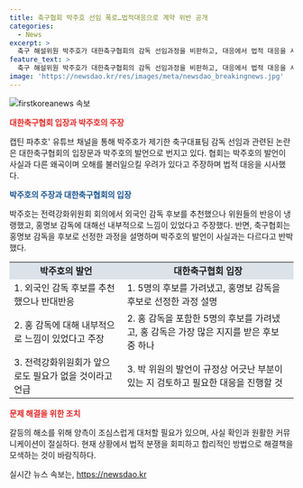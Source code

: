```yaml
---
title: 축구협회 박주호 선임 폭로…법적대응으로 계약 위반 공개
categories:
  - News
excerpt: >
  축구 해설위원 박주호가 대한축구협회의 감독 선임과정을 비판하고, 대응에서 법적 대응을 시사했다. 협회는 박주호의 SNS 출연 영상을 왜곡으로 지적하며 오해를 우려한다고 밝혔다. 박주호는 전략강화위원직 사퇴를 언급하고 홍명보 감독 선임과정에 대해 허탈한 심경을 전했는데, 협회는 이와 관련하여 박주호의 언행을 무책임한 행동으로 비판하고 법적 대응을 시사했다.
feature_text: >
  축구 해설위원 박주호가 대한축구협회의 감독 선임과정을 비판하고, 대응에서 법적 대응을 시사했다. 협회는 박주호의 SNS 출연 영상을 왜곡으로 지적하며 오해를 우려한다고 밝혔다. 박주호는 전략강화위원직 사퇴를 언급하고 홍명보 감독 선임과정에 대해 허탈한 심경을 전했는데, 협회는 이와 관련하여 박주호의 언행을 무책임한 행동으로 비판하고 법적 대응을 시사했다.
image: 'https://newsdao.kr/res/images/meta/newsdao_breakingnews.jpg'
---
```


<p><img src="https://newsdao.kr/res/images/meta/newsdao_breakingnews.jpg" alt="firstkoreanews 속보" /></p>

<p><b><span style="color: #ee2323;">대한축구협회 입장과 박주호의 주장</span></b></p>

<p data-ke-size="size16">캡틴 파추호' 유튜브 채널을 통해 박주호가 제기한 축구대표팀 감독 선임과 관련된 논란은 대한축구협회의 입장문과 박주호의 발언으로 번지고 있다. 협회는 박주호의 발언이 사실과 다른 왜곡이며 오해를 불러일으킬 우려가 있다고 주장하며 법적 대응을 시사했다.</p>

<p><b><span style="color: #1a5490;">박주호의 주장과 대한축구협회의 입장</span></b></p>

<p data-ke-size="size16">박주호는 전력강화위원회 회의에서 외국인 감독 후보를 추천했으나 위원들의 반응이 냉랭했고, 홍명보 감독에 대해선 내부적으로 느낌이 있었다고 주장했다. 반면, 축구협회는 홍명보 감독을 후보로 선정한 과정을 설명하며 박주호의 발언이 사실과는 다르다고 반박했다.</p>

<table>
    <tr>
        <td style="text-align: center; background-color: #21538527;"><b>박주호의 발언</b></td>
        <td style="text-align: center; background-color: #21538527;"><b>대한축구협회 입장</b></td>
    </tr>
    <tr>
        <td>1. 외국인 감독 후보를 추천했으나 반대반응</td>
        <td>1. 5명의 후보를 가려냈고, 홍명보 감독을 후보로 선정한 과정 설명</td>
    </tr>
    <tr>
        <td>2. 홍 감독에 대해 내부적으로 느낌이 있었다고 주장</td>
        <td>2. 홍 감독을 포함한 5명의 후보를 가려냈고, 홍 감독은 가장 많은 지지를 받은 후보 중 하나</td>
    </tr>
    <tr>
        <td>3. 전력강화위원회가 앞으로도 필요가 없을 것이라고 언급</td>
        <td>3. 박 위원의 발언이 규정상 어긋난 부분이 있는 지 검토하고 필요한 대응을 진행할 것</td>
    </tr>
</table>

<p><b><span style="color: #ee2323;">문제 해결을 위한 조치</span></b></p>

<p data-ke-size="size16">갈등의 해소를 위해 양측이 조심스럽게 대처할 필요가 있으며, 사실 확인과 원활한 커뮤니케이션이 절실하다. 현재 상황에서 법적 분쟁을 회피하고 합리적인 방법으로 해결책을 모색하는 것이 바람직하다.</p>
실시간 뉴스 속보는, <a href="https://newsdao.kr" rel="dofollow">https://newsdao.kr</a>


